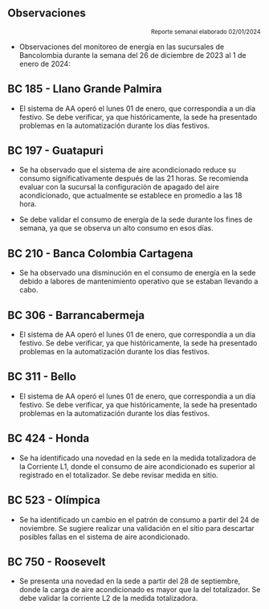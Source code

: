 ## Observaciones

<div align="right">

<span style="font-size: smaller;"> Reporte semanal elaborado 02/01/2024</span>

</div>

- Observaciones del monitoreo de energía en las sucursales de Bancolombia durante la semana del 26 de diciembre de 2023 al 1 de enero de 2024:

<!-- ## BC 044 - Piedecuesta -->

<!-- Se corrige novedad de la carga del AA, para el 2 de mayo se puede tomar sede como referencia. Carga del aire era muy pequeña -->

<!--## BC 061 - Carrera Primera

- Se normaliza la novedad en la carga de aire acondicionado fuera del horario laboral a partir del 25 de noviembre, lo que resultará en una disminución en el consumo de energía y se reflejará en ahorros.-->

<!-- ## BC 66 - Palmira

- La sede presenta un cambio en su patrón de consumo a partir del 24 de octubre. Se debe validar si se están presentando trabajos en la sede; de lo contrario, se sugiere revisar la medida en el sitio. -->

<!-- ## BC 78 - El Cacique -->

<!--## BC 88 - Cúcuta

- Se han identificado altos consumos en la carga de aire. Se debe validar las cargas del sistema de aire y estar pendiente de una visita técnica. Además, se registran consumos para el 21 de agosto; se debe verificar si se llevaron a cabo trabajos en la sede en esa fecha. -->

<!-- ## BC 90 - Megamall -->

## BC 185 - Llano Grande Palmira

- El sistema de AA operó el lunes 01 de enero, que correspondía a un día festivo. Se debe verificar, ya que históricamente, la sede ha presentado problemas en la automatización durante los días festivos. 

 <!-- Se evidencia una diferencia del consumo promedio diario de 8.23 kWh/dia, lo que representa un 5 % de disminución respecto a la línea base. -->

## BC 197 - Guatapuri

- Se ha observado que el sistema de aire acondicionado reduce su consumo significativamente después de las 21 horas. Se recomienda evaluar con la sucursal la configuración de apagado del aire acondicionado, que actualmente se establece en promedio a las 18 hora.

- Se debe validar el consumo de energía de la sede durante los fines de semana, ya que se observa un alto consumo en esos días.

<!-- Cambio patrón de consumo, se presenta disminución a partir del 20 abril, sistemas de aires apagan por completo, validar que correctivos se realizaron. -->

<!-- ## BC 205 - Villa Colombia -->

<!-- Durante la semana pasada, el factor de potencia promedio estuvo en 0.27 lo que representa un consumo alto de energía reactiva, esto podría representar penalidades por parte del comercializador de energía. -->

## BC 210 - Banca Colombia Cartagena

- Se ha observado una disminución en el consumo de energía en la sede debido a labores de mantenimiento operativo que se estaban llevando a cabo.

<!-- - Se presenta un cambio en el patrón de consumo a partir del 17 marzo, se apaga cargas se corrige novedad cargas encendidas a partir del 28 febrero. -->

<!-- ## BC 216 - Sabana de Torres 

- Tener presente que la medida se normaliza para el 10 julio, se está construyendo la línea de referencia. -->

<!-- ## BC 253 - Puerta del Norte

- Se evidencia una disminución en el consumo de energía para el día 23 de noviembre. Se sugiere verificar si se presentó alguna novedad en la sede. -->

<!-- ## BC 291 - Las Palmas -->

<!-- Durante el lunes festivo 22 de mayo, se registró un consumo de energía del sistema de aire acondicionado desde las 8:30 a.m. hasta las 12:30 p.m. Se observó que el sistema estuvo en funcionamiento durante este periodo. --> 

<!-- ## BC 302 - Quebrada Seca

- El sistema de aire acondicionado (AA) en la sede operó el sábado 23 de septiembre. Se debe validar no se presentaron trabajos  en la sede durante ese día. lo que representa un 29 % de aumento respecto a la línea base. --> 

## BC 306 - Barrancabermeja 

- El sistema de AA operó el lunes 01 de enero, que correspondía a un día festivo. Se debe verificar, ya que históricamente, la sede ha presentado problemas en la automatización durante los días festivos. 

<!--  Cambio en el patrón de consumo de la carga AA, la sede se encuentra en gestión (SOPORTICA - CELSIA). para la fase 2 se debe tener presente que le hace falta lo de holiday -->

## BC 311 - Bello

- El sistema de AA operó el lunes 01 de enero, que correspondía a un día festivo. Se debe verificar, ya que históricamente, la sede ha presentado problemas en la automatización durante los días festivos.

<!-- Se queda aire encendido el 1 mayo. -->

<!--## BC 371 - Caucasia -->

<!-- Se observó una variación en la medida AA a partir del 5 de julio, la cual fue corregida el 8 de agosto. Se realizará un seguimiento continuo para monitorear la estabilidad de la medida. -->

<!-- ## BC 398 - Mariquita -->

## BC 424 - Honda

- Se ha identificado una novedad en la sede en la medida totalizadora de la Corriente L1, donde el consumo de aire acondicionado es superior al registrado en el totalizador. Se debe revisar medida en sitio.

<!--  El sistema de AA opera el 16 de octubre, que fue un día festivo. Se debe verificar si no se llevaron a cabo trabajos en la sede, se activa la alarma notificación.

- El sistema de AA opera 22 de octubre domingo, verificar si la sede no se realizaron trabajos de mantenimiento. -->

<!--El sistema de AA opera el 24 de septiembre, que fue un día festivo. Se debe verificar si no se llevaron a cabo trabajos en la sede, se activa la alarma notificación. -->

<!--consume mas el aire acondicionado que la medida de la frontera / pendiente reporar -->

<!-- ## BC 453 - Pitalito

- Se debe validar el consumo de energía de la sede durante los fines de semana, ya que se observa un alto consumo en esos días. -->

<!-- ## BC 454 - Quinta Avenida

- Se ha registrado una disminución en el patrón de consumo a partir del 29 de noviembre. -->

<!-- Se debe validar consumo el 2 oct se ve muy alto. -->

<!-- Se normaliza la medida y se está construyendo la línea base movil para futuras referencias. -->

<!--## BC 459 - Campo Alegre -->

<!--## BC 495 - El Bosque -->

<!-- ## BC 496 - Iwanna

- Se ha detectado un cambio en el patrón de consumo a partir del 30 de noviembre. Se sugiere validar la automatización del sistema durante las horas nocturnas, ya que se observó un aumento en el consumo de aire acondicionado de 2 kWh promedio. -->

<!-- Se ha observado un cambio en el patrón de consumo, con un aumento en el consumo típico en comparación con su línea base. Se sugiere validar posibles causas de este incremento. -->

<!--## BC 514 - Centro Comercial Único

- Se ha detectado una novedad en el sistema de aire acondicionado estuvo encendido durante el horario nocturno los días 24 y 25 de octubre. -->

## BC 523 - Olímpica

- Se ha identificado un cambio en el patrón de consumo a partir del 24 de noviembre. Se sugiere realizar una validación en el sitio para descartar posibles fallas en el sistema de aire acondicionado.

<!-- sin datos desde marzo 7 -->

<!-- ## BC 534 - Buganviles -->
 
<!-- > Se observó una disminución en el consumo de aire acondicionado solo para el festivo 12 junio. Sin embargo, se identificó consumo de carga del aire acondicionado para el fin de semana y se activa alarma de notificación, se requiere validar la causa de este consumo residual de los aires acondicionados. -->

<!-- ## BC 613 - La America

- Se presentó un cambio en el consumo nocturno para el 12 de julio. Se deben validar temas de automatización en la sede. -->

<!-- ## BC 656 - Mayales -->

<!-- ## BC 659 - Girardot

- Sistema AA opera 22 al 23 noviembre en horario nocturno , se debe validar que no se presentaron trabajos en la sede.-->

<!-- Se evidencia una diferencia del consumo promedio diario de 62.21 kWh/dia, lo que representa un 17 % de disminución respecto a la línea base. La sede presentaba observación cambio patron de consumo por ajuste equipo AA y termostato, validar si se presentaron modificaciones al respecto. -->


<!-- ## BC 678 - Paseo de la Castellana

- Se ha detectado una novedad en el sistema de aire acondicionado estuvo encendido durante el horario nocturno los días 30 y 31 de octubre. -->


<!-- ## BC 705 - El Bagre -->

<!-- Se queda AA encendido para el martes 5 de septiembre. Validar si no se presentaron trabajos en la sede. -->


<!-- ## BC 741 - Calima -->

<!-- Se desmonto monitoreo por adecuación en la sede. queda para la fase 2 -->

<!-- ## BC 749 - Santa Monica -->

## BC 750 - Roosevelt

- Se presenta una novedad en la sede a partir del 28 de septiembre, donde la carga de aire acondicionado es mayor que la del totalizador. Se debe validar la corriente L2 de la medida totalizadora.

<!-- ## BC 764 - Jamundí

- Se corrige la novedad del sistema de aire acondicionado que operaba durante los fines de semana (SÁBADO-DOMINGO). Los consumos se han estabilizado para los fines de semana. -->

<!--  ## BC 776 - Lebrija -->


<!-- ## BC 784 - Centro Colon

- La sede presenta consumos nocturnos el 14 y 15 de diciembre. Se sugiere validar si no se llevaron a cabo trabajos en la sede. -->

<!-- ## BC 787 - Bocagrande Carrera Tercera

- El consumo de la sede se normaliza a partir del 14 noviembre. -->

<!-- Se apaga aire a partir del 17 marzo, los cuales presentaban novedad "AA encendido a partir del 28 febrero". -->

<!-- ## BC 789 - Manga

- El sistema de AA operó el viernes 8 de diciembre, que correspondía a un día festivo. -->

<!--  Se mantiene novedad de  "carga de aire acondicionado, mayor a su line base" ya que la carga del aire se incrementó durante el horario nocturno". Dicha novedad es identificada por la automatización configurada de acuerdo a estandar de banco. -->

<!-- ## BC 792 - Paseo del comercio -->


<!-- ## BC 793 - Profesionales -->

<!-- A partir del 17 de septiembre, se ha detectado una novedad en el sistema de aire acondicionado. Se debe verificar si se realizaron trabajos en la sede. -->

<!--  ## BC 796 - Girón 

- El sistema de AA opera el 13 de noviembre, que fue un día festivo. Se debe verificar si no se llevaron a cabo trabajos en la sede.-->

<!-- La sede no opera durante el festivo del 20 de julio. Sin embargo, se han registrado consumos inusuales en días festivos previos. -->

<!-- ## BC 799 - Floridablanca -->

<!-- ## BC 816 - Calle 10 -->

<!-- ## BC 824 - Ventura Plaza -->

<!-- ## BC 825 - Astrocentro -->

<!--  ## BC 829 - Unicentro Cali -->

<!-- Se normaliza medida para 4 julio. -->

<!-- ## BC 834 - San Mateo -->

<!-- ## BC 863 - Los Patios

- Se evidencia que la sede disminuyó su patrón de consumo a partir del 14 de noviembre. Se sugiere validar las acciones que se llevaron a cabo.

## BC S.A Valledupar

- El sistema de AA opera el 13 de noviembre, que fue un día festivo. Se debe verificar si no se llevaron a cabo trabajos en la sede. -->

<!--novedad en la carga de aire alto consumo-->

>
<!-- ## BC S.A Granada

- Revisar las cargas del sistema de aire durante los días festivos, con el objetivo de optimizar el consumo de energía. -->

<!--Evaluar la automatización del sistema de aire acondicionado durante días festivos para optimizar el consumo de energía, opera sistema de AA festivo 20 julio. -->